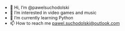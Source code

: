 - 👋 Hi, I’m @pawelsuchodolski
- 👀 I’m interested in video games and music
- 🌱 I’m currently learning Python
- 📫 How to reach me pawel.suchodolski@outlook.com

<!---
pawelsuchodolski/pawelsuchodolski is a ✨ special ✨ repository because its `README.md` (this file) appears on your GitHub profile.
You can click the Preview link to take a look at your changes.
--->
